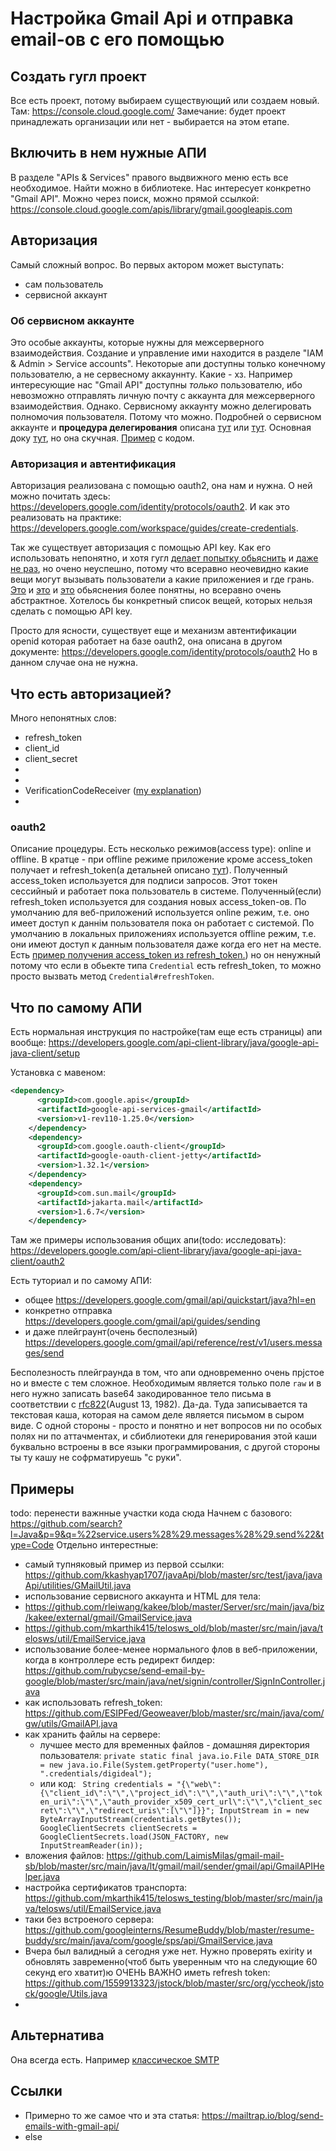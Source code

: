 # Настройка Gmail Api и отправка email-ов с его помощью
## Создать гугл проект
Все есть проект, потому выбираем существующий или создаем новый.
Там: https://console.cloud.google.com/
Замечание: будет проект принадлежать организации или нет - выбирается на этом етапе. 

## Включить в нем нужные АПИ
В разделе "APIs & Services" правого выдвижного меню есть все необходимое. Найти можно в библиотеке. Нас интересует конкретно "Gmail API". Можно через поиск, можно прямой ссылкой: https://console.cloud.google.com/apis/library/gmail.googleapis.com

## Авторизация
Самый сложный вопрос. Во первых актором может выступать:
* сам пользователь
* сервисной аккаунт

### Об сервисном аккаунте 
Это особые аккаунты, которые нужны для межсерверного взаимодействия. Создание и управление ими находится в разделе "IAM & Admin > Service accounts". Некоторые апи доступны только конечному пользователю, а не сервесному аккауннту. Какие - хз. Например интересующие нас "Gmail API" доступны _только_ пользователю, ибо невозможно отправлять личную почту с аккаунта для межсерверного взаимодействия. Однако. Сервисному аккаунту можно делегировать полномочия пользователя. Потому что можно. 
Подробней о сервисном аккаунте и **процедура делегирования** описана [тут](https://developers.google.com/identity/protocols/oauth2/service-account?hl=ro) или [тут](https://developers.google.com/admin-sdk/directory/v1/guides/delegation). Основная доку [тут](https://cloud.google.com/iam/docs/service-accounts), но она скучная. [Пример](https://stackoverflow.com/questions/66103047/google-service-account-delegate-domain-wide-delegation-of-authority-to-imperson) с кодом.

### Авторизация и автентификация
Авторизация реализована с помощью oauth2, она нам и нужна. О ней можно почитать здесь:
https://developers.google.com/identity/protocols/oauth2. И как это реализовать на практике: https://developers.google.com/workspace/guides/create-credentials.

Так же существует авторизация с помощью API key. Как его использовать непонятно, и хотя гугл [делает попытку обьяснить](https://cloud.google.com/endpoints/docs/openapi/when-why-api-key) и [даже не раз](https://cloud.google.com/docs/authentication/api-keys), но очено неуспешно, потому что всеравно неочевидно какие вещи могут вызывать пользователи а какие приложениея и где грань. [Это](https://stackoverflow.com/questions/45128453/google-youtube-data-api-apikey-vs-oauth) и [это](https://stackoverflow.com/a/38054317/449553) и [это](https://stackoverflow.com/questions/39181501/whats-the-difference-between-api-key-client-id-and-service-account) обьяснения более понятны, но всеравно очень абстрактное. Хотелось бы конкретный список вещей, которых нельзя сделать с помощью API key. 

Просто для ясности, существует еще и механизм автентификации openid которая работает на базе oauth2, она описана в другом документе:
https://developers.google.com/identity/protocols/oauth2
Но в данном случае она не нужна. 

## Что есть авторизацией?
Много непонятных слов:
* refresh_token
* client_id
* client_secret
* 
*
* VerificationCodeReceiver ([my explanation](https://stackoverflow.com/a/69124583/449553))
* 

### oauth2
Описание процедуры.
Есть несколько режимов(access type): online и offline. В кратце - при offline режиме приложение кроме access_token получает и refresh_token(а детальней описано [тут](https://stackoverflow.com/questions/30637984/what-does-offline-access-in-oauth-mean/30638344)).
Полученный access_token используется для подписи запросов. Этот токен сессийный и работает пока пользователь в системе.
Полученный(если) refresh_token используется для создания новых access_token-ов.
По умолчанию для веб-приложений используется online режим, т.е. оно имеет доступ к даннім пользователя пока он работает с системой. 
По умолчанию в локальных приложениях используется offline режим, т.е. они имеют доступ к данным пользователя даже когда его нет на месте.
Есть [пример получения access_token из refresh_token.](https://github.com/heliosnarcissus/java-gmail-api/blob/main/src/main/java/com/gmailapijava/main/GmailAPIJavaMain.java#L110)) но он ненужный потому что если в обьекте типа `Credential` есть refresh_token, то можно просто вызвать метод `Credential#refreshToken`.
 

## Что по самому АПИ
Есть нормальная инструкция по настройке(там еще есть страницы) апи вообще: https://developers.google.com/api-client-library/java/google-api-java-client/setup

Установка с мавеном:
```xml
<dependency>
      <groupId>com.google.apis</groupId>
      <artifactId>google-api-services-gmail</artifactId>
      <version>v1-rev110-1.25.0</version>
    </dependency>
    <dependency>
      <groupId>com.google.oauth-client</groupId>
      <artifactId>google-oauth-client-jetty</artifactId>
      <version>1.32.1</version>
    </dependency>
    <dependency>
      <groupId>com.sun.mail</groupId>
      <artifactId>jakarta.mail</artifactId>
      <version>1.6.7</version>
    </dependency>
```
Там же примеры использования общих апи(todo: исследовать):
https://developers.google.com/api-client-library/java/google-api-java-client/oauth2

Есть туториал и по самому АПИ: 
* общее https://developers.google.com/gmail/api/quickstart/java?hl=en
* конкретно отправка https://developers.google.com/gmail/api/guides/sending
* и даже плейграунт(очень бесполезный) https://developers.google.com/gmail/api/reference/rest/v1/users.messages/send

Бесполезность плейграунда в том, что апи одновременно очень прjстое но и вместе с тем сложное. Необходимым является только поле `raw` и в него нужно записать base64 закодированное тело письма в соответствии с [rfc822](https://datatracker.ietf.org/doc/html/rfc822)(August 13, 1982). Да-да. Туда записывается та текстовая каша, которая на самом деле является письмом в сыром виде. С одной стороны - просто и понятно и нет вопросов ни по особых полях ни по аттачментах, и сбиблиотеки для генерирования этой каши буквально встроены в все языки программирования, с другой стороны ты ту кашу не софрматируешь "с руки".


## Примеры
todo: перенести важнные участки кода сюда
Начнем с базового:
https://github.com/search?l=Java&p=9&q=%22service.users%28%29.messages%28%29.send%22&type=Code
Отдельно интерестные:
* самый тупняковый пример из первой ссылки: https://github.com/kkashyap1707/javaApi/blob/master/src/test/java/javaApi/utilities/GMailUtil.java
* использование сервисного аккаунта и HTML для тела:
 * https://github.com/rleiwang/kakee/blob/master/Server/src/main/java/biz/kakee/external/gmail/GmailService.java
 * https://github.com/mkarthik415/telosws_old/blob/master/src/main/java/telosws/util/EmailService.java
* использование более-менее нормального флов в веб-приложении, когда в контроллере есть редирект билдер: https://github.com/rubycse/send-email-by-google/blob/master/src/main/java/net/signin/controller/SignInController.java
* как использовать refresh_token: https://github.com/ESIPFed/Geoweaver/blob/master/src/main/java/com/gw/utils/GmailAPI.java
* как хранить файлы на сервере:
  * лучшее место для временных файлов - домашняя директория пользователя: `private static final java.io.File DATA_STORE_DIR = new java.io.File(System.getProperty("user.home"),
			".credentials/digideal");`
  * или код: ` String credentials = "{\"web\":{\"client_id\":\"\",\"project_id\":\"\",\"auth_uri\":\"\",\"token_uri\":\"\",\"auth_provider_x509_cert_url\":\"\",\"client_secret\":\"\",\"redirect_uris\":[\"\"]}}";
        InputStream in = new ByteArrayInputStream(credentials.getBytes());
        GoogleClientSecrets clientSecrets = GoogleClientSecrets.load(JSON_FACTORY, new InputStreamReader(in));`
 * вложения файлов: https://github.com/LaimisMilas/gmail-mail-sb/blob/master/src/main/java/lt/gmail/mail/sender/gmail/api/GmailAPIHelper.java
 * настройка сертификатов транспорта: https://github.com/mkarthik415/telosws_testing/blob/master/src/main/java/telosws/util/EmailService.java
 * таки без встроеного сервера: https://github.com/googleinterns/ResumeBuddy/blob/master/resume-buddy/src/main/java/com/google/sps/api/GmailService.java
 * Вчера был валидный а сегодня уже нет. Нужно проверять exirity и обновлять завременно(чтоб быть уверенным что на следующие 60 секунд его хватит)ю ОЧЕНЬ ВАЖНО иметь refresh token: https://github.com/1559913323/jstock/blob/master/src/org/yccheok/jstock/google/Utils.java
 *  

## Альтернатива
Она всегда есть. Например [классическое SMTP](https://www.mkyong.com/java/javamail-api-sending-email-via-gmail-smtp-example/)

## Ссылки
* Примерно то же самое что и эта статья: https://mailtrap.io/blog/send-emails-with-gmail-api/
* else

